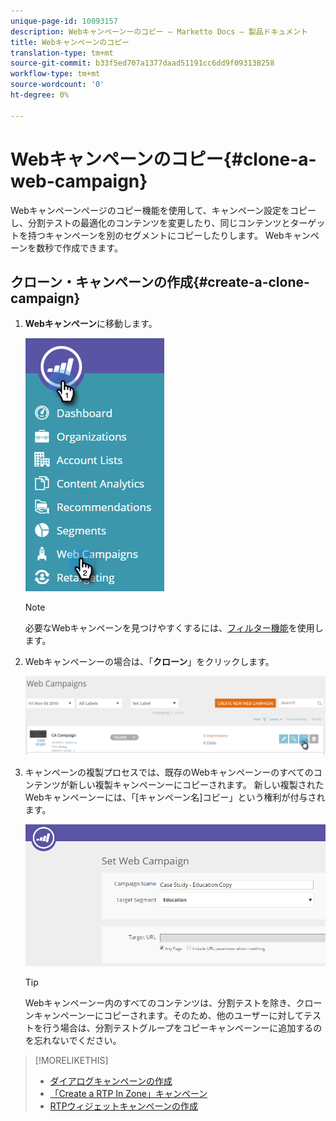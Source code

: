```yaml
---
unique-page-id: 10093157
description: Webキャンペーンーのコピー — Marketto Docs — 製品ドキュメント
title: Webキャンペーンのコピー
translation-type: tm+mt
source-git-commit: b33f5ed707a1377daad51191cc6dd9f093138258
workflow-type: tm+mt
source-wordcount: '0'
ht-degree: 0%

---
```



# Webキャンペーンのコピー{#clone-a-web-campaign}

Webキャンペーンページのコピー機能を使用して、キャンペーン設定をコピーし、分割テストの最適化のコンテンツを変更したり、同じコンテンツとターゲットを持つキャンペーンを別のセグメントにコピーしたりします。 Webキャンペーンを数秒で作成できます。

## クローン・キャンペーンの作成{#create-a-clone-campaign}

1. **Webキャンペーン**&#x200B;に移動します。

   ![](assets/image2016-8-18-16-3a44-3a0.png)

   >[!NOTE]
   >
   >必要なWebキャンペーンを見つけやすくするには、[フィルター機能](/help/marketo/product-docs/web-personalization/working-with-web-campaigns/filter-web-campaigns.md)を使用します。

1. Webキャンペーンーの場合は、「**クローン**」をクリックします。

   ![](assets/web-campaigns-1-clone-hand.png)

1. キャンペーンの複製プロセスでは、既存のWebキャンペーンーのすべてのコンテンツが新しい複製キャンペーンーにコピーされます。 新しい複製されたWebキャンペーンーには、「[キャンペーン名]コピー」という権利が付与されます。

   ![](assets/image2016-8-18-17-3a8-3a27.png)

   >[!TIP]
   >
   >Webキャンペーンー内のすべてのコンテンツは、分割テストを除き、クローンキャンペーンーにコピーされます。そのため、他のユーザーに対してテストを行う場合は、分割テストグループをコピーキャンペーンーに追加するのを忘れないでください。

>[!MORELIKETHIS]
>
>* [ダイアログキャンペーンの作成](/help/marketo/product-docs/web-personalization/working-with-web-campaigns/create-a-new-dialog-web-campaign.md)
>* [「Create a RTP In Zone」キャンペーン](/help/marketo/product-docs/web-personalization/working-with-web-campaigns/create-a-new-in-zone-web-campaign.md)
>* [RTPウィジェットキャンペーンの作成](/help/marketo/product-docs/web-personalization/working-with-web-campaigns/create-a-new-widget-web-campaign.md)

